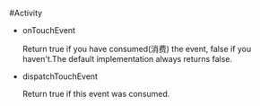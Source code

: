 #Activity
- onTouchEvent
  
  Return true if you have consumed(消费) the event, false if you haven't.The default implementation always returns false.
  
- dispatchTouchEvent

  Return true if this event was consumed.
